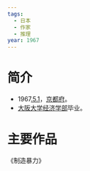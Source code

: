 ```yaml
---
tags:
  - 日本
  - 作家
  - 推理
year: 1967
---
```

# 简介

- 1967[.5.1](2024-05-01.md)，[京都府](京都府.md)。
- [大阪大学](大阪大学.md)[经济学部](经济学部.md)毕业。
# 主要作品

《制造暴力》